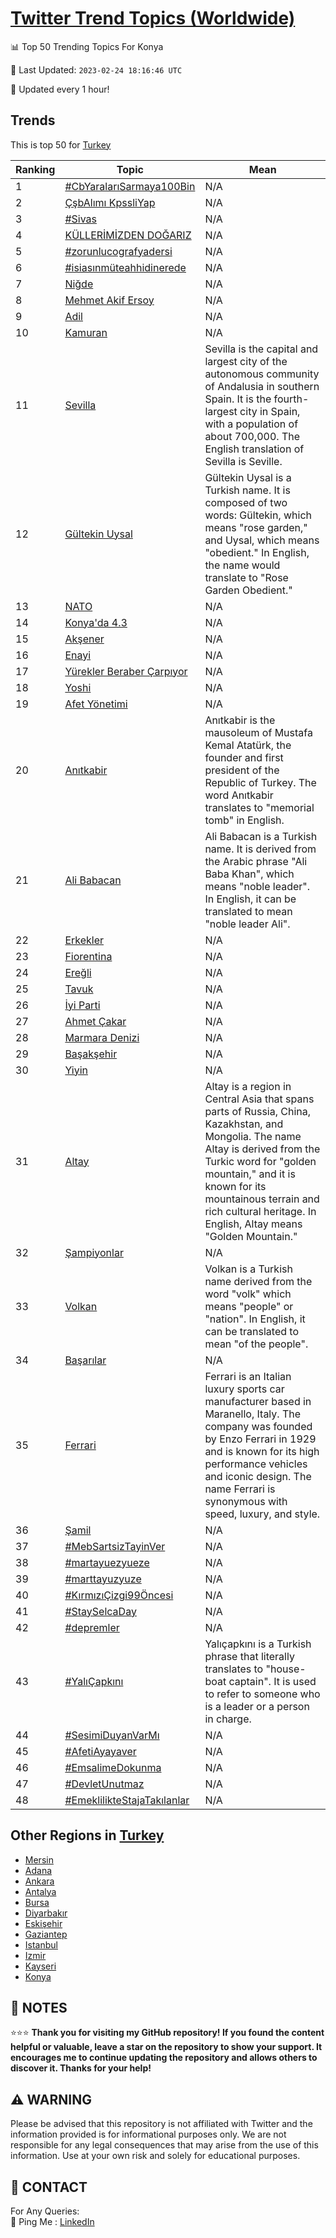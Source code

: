 [Twitter Trend Topics (Worldwide)](https://github.com/ErcinDedeoglu/Twitter-Trend-Topics)
==========


📊 Top 50 Trending Topics For Konya

📆 Last Updated: `2023-02-24 18:16:46 UTC`

🔧 Updated every 1 hour!


## Trends

This is top 50 for [Turkey](</Turkey>)

| Ranking | Topic | Mean |
| ------- | ------------ | ------------ |
| 1 | [#CbYaralarıSarmaya100Bin](http://twitter.com/search?q=%23CbYaralar%c4%b1Sarmaya100Bin) | N/A |
| 2 | [ÇşbAlımı KpssliYap](http://twitter.com/search?q=%c3%87%c5%9fbAl%c4%b1m%c4%b1+KpssliYap) | N/A |
| 3 | [#Sivas](http://twitter.com/search?q=%23Sivas) | N/A |
| 4 | [KÜLLERİMİZDEN DOĞARIZ](http://twitter.com/search?q=K%c3%9cLLER%c4%b0M%c4%b0ZDEN+DO%c4%9eARIZ) | N/A |
| 5 | [#zorunlucografyadersi](http://twitter.com/search?q=%23zorunlucografyadersi) | N/A |
| 6 | [#isiasınmüteahhidinerede](http://twitter.com/search?q=%23isias%c4%b1nm%c3%bcteahhidinerede) | N/A |
| 7 | [Niğde](http://twitter.com/search?q=Ni%c4%9fde) | N/A |
| 8 | [Mehmet Akif Ersoy](http://twitter.com/search?q=Mehmet+Akif+Ersoy) | N/A |
| 9 | [Adil](http://twitter.com/search?q=Adil) | N/A |
| 10 | [Kamuran](http://twitter.com/search?q=Kamuran) | N/A |
| 11 | [Sevilla](http://twitter.com/search?q=Sevilla) | Sevilla is the capital and largest city of the autonomous community of Andalusia in southern Spain. It is the fourth-largest city in Spain, with a population of about 700,000. The English translation of Sevilla is Seville. |
| 12 | [Gültekin Uysal](http://twitter.com/search?q=G%c3%bcltekin+Uysal) | Gültekin Uysal is a Turkish name. It is composed of two words: Gültekin, which means "rose garden," and Uysal, which means "obedient." In English, the name would translate to "Rose Garden Obedient." |
| 13 | [NATO](http://twitter.com/search?q=NATO) | N/A |
| 14 | [Konya'da 4.3](http://twitter.com/search?q=Konya%27da+4.3) | N/A |
| 15 | [Akşener](http://twitter.com/search?q=Ak%c5%9fener) | N/A |
| 16 | [Enayi](http://twitter.com/search?q=Enayi) | N/A |
| 17 | [Yürekler Beraber Çarpıyor](http://twitter.com/search?q=Y%c3%bcrekler+Beraber+%c3%87arp%c4%b1yor) | N/A |
| 18 | [Yoshi](http://twitter.com/search?q=Yoshi) | N/A |
| 19 | [Afet Yönetimi](http://twitter.com/search?q=Afet+Y%c3%b6netimi) | N/A |
| 20 | [Anıtkabir](http://twitter.com/search?q=An%c4%b1tkabir) | Anıtkabir is the mausoleum of Mustafa Kemal Atatürk, the founder and first president of the Republic of Turkey. The word Anıtkabir translates to "memorial tomb" in English. |
| 21 | [Ali Babacan](http://twitter.com/search?q=Ali+Babacan) | Ali Babacan is a Turkish name. It is derived from the Arabic phrase "Ali Baba Khan", which means "noble leader". In English, it can be translated to mean "noble leader Ali". |
| 22 | [Erkekler](http://twitter.com/search?q=Erkekler) | N/A |
| 23 | [Fiorentina](http://twitter.com/search?q=Fiorentina) | N/A |
| 24 | [Ereğli](http://twitter.com/search?q=Ere%c4%9fli) | N/A |
| 25 | [Tavuk](http://twitter.com/search?q=Tavuk) | N/A |
| 26 | [İyi Parti](http://twitter.com/search?q=%c4%b0yi+Parti) | N/A |
| 27 | [Ahmet Çakar](http://twitter.com/search?q=Ahmet+%c3%87akar) | N/A |
| 28 | [Marmara Denizi](http://twitter.com/search?q=Marmara+Denizi) | N/A |
| 29 | [Başakşehir](http://twitter.com/search?q=Ba%c5%9fak%c5%9fehir) | N/A |
| 30 | [Yiyin](http://twitter.com/search?q=Yiyin) | N/A |
| 31 | [Altay](http://twitter.com/search?q=Altay) | Altay is a region in Central Asia that spans parts of Russia, China, Kazakhstan, and Mongolia. The name Altay is derived from the Turkic word for "golden mountain," and it is known for its mountainous terrain and rich cultural heritage. In English, Altay means "Golden Mountain." |
| 32 | [Şampiyonlar](http://twitter.com/search?q=%c5%9eampiyonlar) | N/A |
| 33 | [Volkan](http://twitter.com/search?q=Volkan) | Volkan is a Turkish name derived from the word "volk" which means "people" or "nation". In English, it can be translated to mean "of the people". |
| 34 | [Başarılar](http://twitter.com/search?q=Ba%c5%9far%c4%b1lar) | N/A |
| 35 | [Ferrari](http://twitter.com/search?q=Ferrari) | Ferrari is an Italian luxury sports car manufacturer based in Maranello, Italy. The company was founded by Enzo Ferrari in 1929 and is known for its high performance vehicles and iconic design. The name Ferrari is synonymous with speed, luxury, and style. |
| 36 | [Şamil](http://twitter.com/search?q=%c5%9eamil) | N/A |
| 37 | [#MebSartsizTayinVer](http://twitter.com/search?q=%23MebSartsizTayinVer) | N/A |
| 38 | [#martayuezyueze](http://twitter.com/search?q=%23martayuezyueze) | N/A |
| 39 | [#marttayuzyuze](http://twitter.com/search?q=%23marttayuzyuze) | N/A |
| 40 | [#KırmızıÇizgi99Öncesi](http://twitter.com/search?q=%23K%c4%b1rm%c4%b1z%c4%b1%c3%87izgi99%c3%96ncesi) | N/A |
| 41 | [#StaySelcaDay](http://twitter.com/search?q=%23StaySelcaDay) | N/A |
| 42 | [#depremler](http://twitter.com/search?q=%23depremler) | N/A |
| 43 | [#YalıÇapkını](http://twitter.com/search?q=%23Yal%c4%b1%c3%87apk%c4%b1n%c4%b1) | Yalıçapkını is a Turkish phrase that literally translates to "house-boat captain". It is used to refer to someone who is a leader or a person in charge. |
| 44 | [#SesimiDuyanVarMı](http://twitter.com/search?q=%23SesimiDuyanVarM%c4%b1) | N/A |
| 45 | [#AfetiAyayaver](http://twitter.com/search?q=%23AfetiAyayaver) | N/A |
| 46 | [#EmsalimeDokunma](http://twitter.com/search?q=%23EmsalimeDokunma) | N/A |
| 47 | [#DevletUnutmaz](http://twitter.com/search?q=%23DevletUnutmaz) | N/A |
| 48 | [#EmeklilikteStajaTakılanlar](http://twitter.com/search?q=%23EmeklilikteStajaTak%c4%b1lanlar) | N/A |



## Other Regions in [Turkey](</Turkey>)

* [Mersin](</Turkey/Mersin.md>)
* [Adana](</Turkey/Adana.md>)
* [Ankara](</Turkey/Ankara.md>)
* [Antalya](</Turkey/Antalya.md>)
* [Bursa](</Turkey/Bursa.md>)
* [Diyarbakır](</Turkey/Diyarbakır.md>)
* [Eskişehir](</Turkey/Eskişehir.md>)
* [Gaziantep](</Turkey/Gaziantep.md>)
* [Istanbul](</Turkey/Istanbul.md>)
* [Izmir](</Turkey/Izmir.md>)
* [Kayseri](</Turkey/Kayseri.md>)
* [Konya](</Turkey/Konya.md>)



## 📝 NOTES

⭐⭐⭐ **Thank you for visiting my GitHub repository! If you found the content helpful or valuable, leave a star on the repository to show your support. It encourages me to continue updating the repository and allows others to discover it. Thanks for your help!**


## ⚠️ WARNING

Please be advised that this repository is not affiliated with Twitter and the information provided is for informational purposes only. We are not responsible for any legal consequences that may arise from the use of this information. Use at your own risk and solely for educational purposes.


## 📨 CONTACT

 For Any Queries:  
            🏓 Ping Me : [LinkedIn](https://www.linkedin.com/in/ercindedeoglu/)
